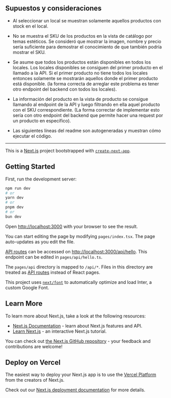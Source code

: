 ## Supuestos y consideraciones

- Al seleccionar un local se muestran solamente aquellos productos con stock en el local.

-  No se muestra el SKU de los productos en la vista de catálogo por temas estéticos. Se consideró que mostrar la imagen, nombre y precio sería suficiente para demostrar el conocimiento de que también podría mostrar el SKU.

- Se asume que todos los productos están disponibles en todos los locales. Los locales disponibles se consiguen del primer producto en el llamado a la API. Si el primer producto no tiene todos los locales entonces solamente se mostrarán aquellos donde el primer producto está disponible. (la forma correcta de arreglar este problema es tener otro endpoint del backend con todos los locales).

- La información del producto en la vista de producto se consigue llamando al endpoint de la API y luego filtrando en ella aquel producto con el SKU correspondiente. (La forma correctar de implementar esto sería con otro endpoint del backend que permite hacer una request por un producto en específico).

- Las siguientes líneas del readme son autogeneradas y muestran cómo ejecutar el código.
---

This is a [Next.js](https://nextjs.org/) project bootstrapped with [`create-next-app`](https://github.com/vercel/next.js/tree/canary/packages/create-next-app).

## Getting Started

First, run the development server:

```bash
npm run dev
# or
yarn dev
# or
pnpm dev
# or
bun dev
```

Open [http://localhost:3000](http://localhost:3000) with your browser to see the result.

You can start editing the page by modifying `pages/index.tsx`. The page auto-updates as you edit the file.

[API routes](https://nextjs.org/docs/api-routes/introduction) can be accessed on [http://localhost:3000/api/hello](http://localhost:3000/api/hello). This endpoint can be edited in `pages/api/hello.ts`.

The `pages/api` directory is mapped to `/api/*`. Files in this directory are treated as [API routes](https://nextjs.org/docs/api-routes/introduction) instead of React pages.

This project uses [`next/font`](https://nextjs.org/docs/basic-features/font-optimization) to automatically optimize and load Inter, a custom Google Font.

## Learn More

To learn more about Next.js, take a look at the following resources:

- [Next.js Documentation](https://nextjs.org/docs) - learn about Next.js features and API.
- [Learn Next.js](https://nextjs.org/learn) - an interactive Next.js tutorial.

You can check out [the Next.js GitHub repository](https://github.com/vercel/next.js/) - your feedback and contributions are welcome!

## Deploy on Vercel

The easiest way to deploy your Next.js app is to use the [Vercel Platform](https://vercel.com/new?utm_medium=default-template&filter=next.js&utm_source=create-next-app&utm_campaign=create-next-app-readme) from the creators of Next.js.

Check out our [Next.js deployment documentation](https://nextjs.org/docs/deployment) for more details.
